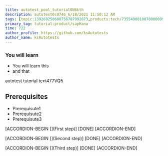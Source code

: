 ```yaml
---
title: autotest_pool_tutorial0N6kth
description: autotest0c0746_6/18/2021 11:50:12 AM
tags: [topic:139269250608756787992873,products:tech/73554900100700000996,tutorial:experience/advanced]
primary_tag: tutorial:product/sapHana
time: 722
author_profile: https://github.com/ksAutotests
author_name: ksAutotests
---
```

### You will learn
- You will learn this
- and that

autotest tutorial text477VQ5

## Prerequisites
- Prerequisute1
- Prerequisute2
- Prerequisute3

[ACCORDION-BEGIN [](First step)]
[DONE]
[ACCORDION-END]

[ACCORDION-BEGIN [](Second step)]
[DONE]
[ACCORDION-END]

[ACCORDION-BEGIN [](Third step)]
[DONE]
[ACCORDION-END]

